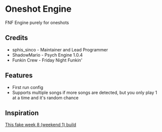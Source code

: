 # Oneshot Engine
FNF Engine purely for oneshots

## Credits
- sphis_sinco - Maintainer and Lead Programmer
- ShadowMario - Psych Engine 1.0.4
- Funkin Crew - Friday Night Funkin'

## Features
- First run config
- Supports multiple songs if more songs are detected, but you only play 1 at a time and it's random chance

## Inspiration
[This fake week 8 (weekend 1) build](https://mega.nz/file/HigXWDoL#Al3RAjLVum10D9aFwpMPDzdzNtpx3BNoHmUyOVnq_J4)
